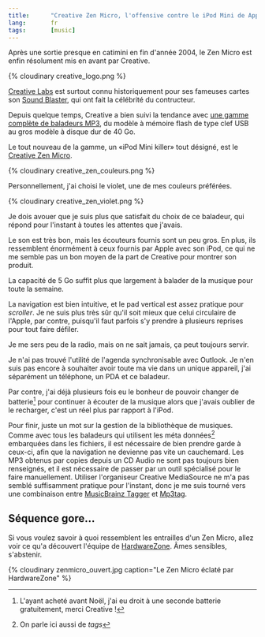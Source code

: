 ```yaml
---
title:      "Creative Zen Micro, l'offensive contre le iPod Mini de Apple est lancée !"
lang:       fr
tags:       [music]
---
```


Après une sortie presque en catimini en fin d'année 2004, le Zen Micro est enfin résolument mis en avant par Creative.


{% cloudinary creative_logo.png %}

[Creative Labs](http://fr.europe.creative.com/) est surtout connu historiquement pour ses fameuses cartes son [Sound Blaster](http://fr.europe.creative.com/products/welcome.asp?category=1&), qui ont fait la célébrité du contructeur.

Depuis quelque temps, Creative a bien suivi la tendance avec [une gamme complète de baladeurs MP3](http://fr.europe.creative.com/products/welcome.asp?category=213&), du modèle à mémoire flash de type clef USB au gros modèle à disque dur de 40 Go.

Le tout nouveau de la gamme, un «iPod Mini killer» tout désigné, est le [Creative Zen Micro](http://fr.europe.creative.com/products/product.asp?category=213&subcategory=214&product=10795).

{% cloudinary creative_zen_couleurs.png %}


Personnellement, j'ai choisi le violet, une de mes couleurs préférées.

{% cloudinary creative_zen_violet.png %}

Je dois avouer que je suis plus que satisfait du choix de ce baladeur, qui répond pour l'instant à toutes les attentes que j'avais.

Le son est très bon, mais les écouteurs fournis sont un peu gros. En plus, ils ressemblent énormément à ceux fournis par Apple avec son iPod, ce qui ne me semble pas un bon moyen de la part de Creative pour montrer son produit.

La capacité de 5 Go suffit plus que largement à balader de la musique pour toute la semaine.

La navigation est bien intuitive, et le pad vertical est assez pratique pour *scroller*. Je ne suis plus très sûr qu'il soit mieux que celui circulaire de l'Apple, par contre, puisqu'il faut parfois s'y prendre à plusieurs reprises pour tout faire défiler.

Je me sers peu de la radio, mais on ne sait jamais, ça peut toujours servir.

Je n'ai pas trouvé l'utilité de l'agenda synchronisable avec Outlook. Je n'en suis pas encore à souhaiter avoir toute ma vie dans un unique appareil, j'ai séparément un téléphone, un PDA et ce baladeur.

Par contre, j'ai déjà plusieurs fois eu le bonheur de pouvoir changer de batterie[^t1] pour continuer à écouter de la musique alors que j'avais oublier de le recharger, c'est un réel plus par rapport à l'iPod.

Pour finir, juste un mot sur la gestion de la bibliothèque de musiques. Comme avec tous les baladeurs qui utilisent les méta données[^t2] embarquées dans les fichiers, il est nécessaire de bien prendre garde à ceux-ci, afin que la navigation ne devienne pas vite un cauchemard. Les MP3 obtenus par copies depuis un CD Audio ne sont pas toujours bien renseignés, et il est nécessaire de passer par un outil spécialisé pour le faire manuellement. Utiliser l'organiseur Creative MediaSource ne m'a pas semblé suffisamment pratique pour l'instant, donc je me suis tourné vers une combinaison entre [MusicBrainz Tagger](http://musicbrainz.org/tagger/) et [Mp3tag](http://www.mp3tag.de/en/).

## Séquence gore...


Si vous voulez savoir à quoi ressemblent les entrailles d'un Zen Micro, allez voir ce qu'a découvert l'équipe de [HardwareZone](http://www.hardwarezone.com/articles/view.php?cid=9&id=1331). Âmes sensibles, s'abstenir.

{% cloudinary zenmicro_ouvert.jpg caption="Le Zen Micro éclaté par HardwareZone" %}



[^t1]: L'ayant acheté avant Noël, j'ai eu droit à une seconde batterie gratuitement, merci Creative !

[^t2]: On parle ici aussi de *tags*
